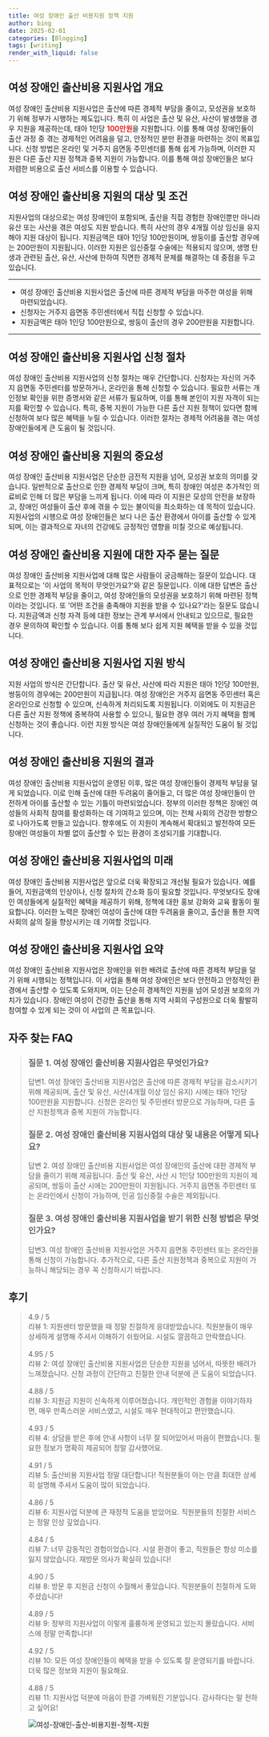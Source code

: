 ```yaml
---
title: 여성 장애인 출산 비용지원 정책 지원
author: bing
date: 2025-02-01
categories: [Blogging]
tags: [writing]
render_with_liquid: false
---
```

<h2 id='여성 장애인 출산비용 지원사업 개요'>여성 장애인 출산비용 지원사업 개요</h2>

<p>여성 장애인 출산비용 지원사업은 출산에 따른 경제적 부담을 줄이고, 모성권을 보호하기 위해 정부가 시행하는 제도입니다. 특히 이 사업은 출산 및 유산, 사산이 발생했을 경우 지원을 제공하는데, 태아 1인당 <b><span style="color: #ee2323;">100만원</span></b>을 지원합니다. 이를 통해 여성 장애인들이 출산 과정 중 겪는 경제적인 어려움을 덜고, 안정적인 분만 환경을 마련하는 것이 목표입니다. 신청 방법은 온라인 및 거주지 읍면동 주민센터를 통해 쉽게 가능하며, 이러한 지원은 다른 출산 지원 정책과 중복 지원이 가능합니다. 이를 통해 여성 장애인들은 보다 저렴한 비용으로 출산 서비스를 이용할 수 있습니다.</p>

<h2 id='여성 장애인 출산비용 지원의 대상 및 조건'>여성 장애인 출산비용 지원의 대상 및 조건</h2>

<p>지원사업의 대상으로는 여성 장애인이 포함되며, 출산을 직접 경험한 장애인뿐만 아니라 유산 또는 사산을 겪은 여성도 지원 받습니다. 특히 사산의 경우 4개월 이상 임신을 유지해야 지원 대상이 됩니다. 지원금액은 태아 1인당 100만원이며, 쌍둥이를 출산할 경우에는 200만원이 지원됩니다. 이러한 지원은 임신중절 수술에는 적용되지 않으며, 생명 탄생과 관련된 출산, 유산, 사산에 한하여 직면한 경제적 문제를 해결하는 데 중점을 두고 있습니다.</p>

<hr />

<ul>
    <li>여성 장애인 출산비용 지원사업은 출산에 따른 경제적 부담을 마주한 여성을 위해 마련되었습니다.</li>
    <li>신청자는 거주지 읍면동 주민센터에서 직접 신청할 수 있습니다.</li>
    <li>지원금액은 태아 1인당 100만원으로, 쌍둥이 출산의 경우 200만원을 지원합니다.</li>
</ul>

<hr />

<h2 id='여성 장애인 출산비용 지원사업 신청 절차'>여성 장애인 출산비용 지원사업 신청 절차</h2>

<p>여성 장애인 출산비용 지원사업의 신청 절차는 매우 간단합니다. 신청자는 자신의 거주지 읍면동 주민센터를 방문하거나, 온라인을 통해 신청할 수 있습니다. 필요한 서류는 개인정보 확인을 위한 증명서와 같은 서류가 필요하며, 이를 통해 본인이 지원 자격이 되는지를 확인할 수 있습니다. 특히, 중복 지원이 가능한 다른 출산 지원 정책이 있다면 함께 신청하여 보다 많은 혜택을 누릴 수 있습니다. 이러한 절차는 경제적 어려움을 겪는 여성 장애인들에게 큰 도움이 될 것입니다.</p>

<h2 id='여성 장애인 출산비용 지원의 중요성'>여성 장애인 출산비용 지원의 중요성</h2>

<p>여성 장애인 출산비용 지원사업은 단순한 금전적 지원을 넘어, 모성권 보호의 의미를 갖습니다. 일반적으로 출산으로 인한 경제적 부담이 크며, 특히 장애인 여성은 추가적인 의료비로 인해 더 많은 부담을 느끼게 됩니다. 이에 따라 이 지원은 모성의 안전을 보장하고, 장애인 여성들이 출산 후에 겪을 수 있는 불이익을 최소화하는 데 목적이 있습니다. 지원사업의 시행으로 여성 장애인들은 보다 나은 출산 환경에서 아이를 출산할 수 있게 되며, 이는 결과적으로 자녀의 건강에도 긍정적인 영향을 미칠 것으로 예상됩니다.</p>

<h2 id='여성 장애인 출산비용 지원에 대한 자주 묻는 질문'>여성 장애인 출산비용 지원에 대한 자주 묻는 질문</h2>

<p>여성 장애인 출산비용 지원사업에 대해 많은 사람들이 궁금해하는 질문이 있습니다. 대표적으로는 '이 사업의 목적이 무엇인가요?'와 같은 질문입니다. 이에 대한 답변은 출산으로 인한 경제적 부담을 줄이고, 여성 장애인들의 모성권을 보호하기 위해 마련된 정책이라는 것입니다. 또 '어떤 조건을 충족해야 지원을 받을 수 있나요?'라는 질문도 많습니다. 지원금액과 신청 자격 등에 대한 정보는 관계 부서에서 안내되고 있으므로, 필요한 경우 문의하여 확인할 수 있습니다. 이를 통해 보다 쉽게 지원 혜택을 받을 수 있을 것입니다.</p>

<h2 id='여성 장애인 출산비용 지원사업 지원 방식'>여성 장애인 출산비용 지원사업 지원 방식</h2>

<p>지원 사업의 방식은 간단합니다. 출산 및 유산, 사산에 따라 지원은 태아 1인당 100만원, 쌍둥이의 경우에는 200만원이 지급됩니다. 여성 장애인은 거주지 읍면동 주민센터 혹은 온라인으로 신청할 수 있으며, 신속하게 처리되도록 지원됩니다. 이외에도 이 지원금은 다른 출산 지원 정책에 중복하여 사용할 수 있으니, 필요한 경우 여러 가지 혜택을 함께 신청하는 것이 좋습니다. 이런 지원 방식은 여성 장애인들에게 실질적인 도움이 될 것입니다.</p>

<h2 id='여성 장애인 출산비용 지원의 결과'>여성 장애인 출산비용 지원의 결과</h2>

<p>여성 장애인 출산비용 지원사업이 운영된 이후, 많은 여성 장애인들이 경제적 부담을 덜게 되었습니다. 이로 인해 출산에 대한 두려움이 줄어들고, 더 많은 여성 장애인들이 안전하게 아이를 출산할 수 있는 기틀이 마련되었습니다. 정부의 이러한 정책은 장애인 여성들의 사회적 참여를 활성화하는 데 기여하고 있으며, 이는 전체 사회의 건강한 방향으로 나아가도록 만들고 있습니다. 향후에도 이 지원이 계속해서 확대되고 발전하여 모든 장애인 여성들이 차별 없이 출산할 수 있는 환경이 조성되기를 기대합니다.</p>

<h2 id='여성 장애인 출산비용 지원사업의 미래'>여성 장애인 출산비용 지원사업의 미래</h2>

<p>여성 장애인 출산비용 지원사업은 앞으로 더욱 확장되고 개선될 필요가 있습니다. 예를 들어, 지원금액의 인상이나, 신청 절차의 간소화 등이 필요할 것입니다. 무엇보다도 장애인 여성들에게 실질적인 혜택을 제공하기 위해, 정책에 대한 홍보 강화와 교육 활동이 필요합니다. 이러한 노력은 장애인 여성이 출산에 대한 두려움을 줄이고, 출산을 통한 지역사회의 삶의 질을 향상시키는 데 기여할 것입니다.</p>

<h2 id='여성 장애인 출산비용 지원사업 요약'>여성 장애인 출산비용 지원사업 요약</h2>

<p>여성 장애인 출산비용 지원사업은 장애인을 위한 배려로 출산에 따른 경제적 부담을 덜기 위해 시행되는 정책입니다. 이 사업을 통해 여성 장애인은 보다 안전하고 안정적인 환경에서 출산할 수 있도록 도와지며, 이는 단순히 경제적인 지원을 넘어 모성권 보호의 가치가 있습니다. 장애인 여성이 건강한 출산을 통해 지역 사회의 구성원으로 더욱 활발히 참여할 수 있게 되는 것이 이 사업의 큰 목표입니다.</p>
<h2 id='자주_찾는_FAQ'>자주 찾는 FAQ</h2>
<div itemscope="" itemtype="https://schema.org/FAQPage"> 
<blockquote> 
<div itemscope="" itemprop="mainEntity" itemtype="https://schema.org/Question"> 
<h3 itemprop="name">질문 1. 여성 장애인 출산비용 지원사업은 무엇인가요?</h3> 
<div itemscope="" itemprop="acceptedAnswer" itemtype="https://schema.org/Answer"> 
<span itemprop="text"> 
<p>답변1. 여성 장애인 출산비용 지원사업은 출산에 따른 경제적 부담을 감소시키기 위해 제공되며, 출산 및 유산, 사산(4개월 이상 임신 유지) 시에는 태아 1인당 100만원을 지원합니다. 신청은 온라인 및 주민센터 방문으로 가능하며, 다른 출산 지원정책과 중복 지원이 가능합니다.</p> 
</span> 
</div> 
</div> 
<div itemscope="" itemprop="mainEntity" itemtype="https://schema.org/Question"> 
<h3 itemprop="name">질문 2. 여성 장애인 출산비용 지원사업의 대상 및 내용은 어떻게 되나요?</h3> 
<div itemscope="" itemprop="acceptedAnswer" itemtype="https://schema.org/Answer"> 
<span itemprop="text"> 
<p>답변 2. 여성 장애인 출산비용 지원사업은 여성 장애인의 출산에 대한 경제적 부담을 줄이기 위해 제공됩니다. 출산 및 유산, 사산 시 1인당 100만원의 지원이 제공되며, 쌍둥이 출산 시에는 200만원이 지원됩니다. 거주지 읍면동 주민센터 또는 온라인에서 신청이 가능하며, 인공 임신중절 수술은 제외됩니다.</p> 
</span> 
</div> 
</div> 
<div itemscope="" itemprop="mainEntity" itemtype="https://schema.org/Question"> 
<h3 itemprop="name">질문 3. 여성 장애인 출산비용 지원사업을 받기 위한 신청 방법은 무엇인가요?</h3> 
<div itemscope="" itemprop="acceptedAnswer" itemtype="https://schema.org/Answer"> 
<span itemprop="text"> 
<p>답변3. 여성 장애인 출산비용 지원사업은 거주지 읍면동 주민센터 또는 온라인을 통해 신청이 가능합니다. 추가적으로, 다른 출산 지원정책과 중복으로 지원이 가능하니 해당되는 경우 꼭 신청하시기 바랍니다.</p> 
</span> 
</div> 
</div> 
</blockquote> 
</div>
<h2 id='후기'>후기</h2>
<div itemscope itemtype="https://schema.org/Product">
  <blockquote>
  <div itemprop="review" itemscope itemtype="https://schema.org/Review">
      <div itemprop="reviewRating" itemscope itemtype="https://schema.org/Rating"> <span itemprop="ratingValue">4.9</span> / <span itemprop="bestRating">5</span> </div>
      <span itemprop="reviewBody">리뷰 1: 지원센터 방문했을 때 정말 친절하게 응대받았습니다. 직원분들이 매우 상세하게 설명해 주셔서 이해하기 쉬웠어요. 시설도 깔끔하고 안락했습니다.</span>
  </div>
  <br>
  <div itemprop="review" itemscope itemtype="https://schema.org/Review">
      <div itemprop="reviewRating" itemscope itemtype="https://schema.org/Rating"> <span itemprop="ratingValue">4.95</span> / <span itemprop="bestRating">5</span> </div>
      <span itemprop="reviewBody">리뷰 2: 여성 장애인 출산비용 지원사업은 단순한 지원을 넘어서, 따뜻한 배려가 느껴졌습니다. 신청 과정이 간단하고 친절한 안내 덕분에 큰 도움이 되었습니다.</span>
  </div>
  <br>
  <div itemprop="review" itemscope itemtype="https://schema.org/Review">
      <div itemprop="reviewRating" itemscope itemtype="https://schema.org/Rating"> <span itemprop="ratingValue">4.88</span> / <span itemprop="bestRating">5</span> </div>
      <span itemprop="reviewBody">리뷰 3: 지원금 지원이 신속하게 이루어졌습니다. 개인적인 경험을 이야기하자면, 매우 만족스러운 서비스였고, 시설도 매우 현대적이고 편안했습니다.</span>
  </div>
  <br>
  <div itemprop="review" itemscope itemtype="https://schema.org/Review">
      <div itemprop="reviewRating" itemscope itemtype="https://schema.org/Rating"> <span itemprop="ratingValue">4.93</span> / <span itemprop="bestRating">5</span> </div>
      <span itemprop="reviewBody">리뷰 4: 상담을 받은 후에 안내 사항이 너무 잘 되어있어서 마음이 편했습니다. 필요한 정보가 명확히 제공되어 정말 감사했어요.</span>
  </div>
  <br>
  <div itemprop="review" itemscope itemtype="https://schema.org/Review">
      <div itemprop="reviewRating" itemscope itemtype="https://schema.org/Rating"> <span itemprop="ratingValue">4.91</span> / <span itemprop="bestRating">5</span> </div>
      <span itemprop="reviewBody">리뷰 5: 출산비용 지원사업 정말 대단합니다! 직원분들이 아는 만큼 최대한 상세히 설명해 주셔서 도움이 많이 되었습니다.</span>
  </div>
  <br>
  <div itemprop="review" itemscope itemtype="https://schema.org/Review">
      <div itemprop="reviewRating" itemscope itemtype="https://schema.org/Rating"> <span itemprop="ratingValue">4.86</span> / <span itemprop="bestRating">5</span> </div>
      <span itemprop="reviewBody">리뷰 6: 지원사업 덕분에 큰 재정적 도움을 받았어요. 직원분들의 친절한 서비스는 정말 인상 깊었습니다.</span>
  </div>
  <br>
  <div itemprop="review" itemscope itemtype="https://schema.org/Review">
      <div itemprop="reviewRating" itemscope itemtype="https://schema.org/Rating"> <span itemprop="ratingValue">4.84</span> / <span itemprop="bestRating">5</span> </div>
      <span itemprop="reviewBody">리뷰 7: 너무 감동적인 경험이었습니다. 시설 환경이 좋고, 직원들은 항상 미소를 잃지 않았습니다. 재방문 의사가 확실히 있습니다!</span>
  </div>
  <br>
  <div itemprop="review" itemscope itemtype="https://schema.org/Review">
      <div itemprop="reviewRating" itemscope itemtype="https://schema.org/Rating"> <span itemprop="ratingValue">4.90</span> / <span itemprop="bestRating">5</span> </div>
      <span itemprop="reviewBody">리뷰 8: 방문 후 지원금 신청이 수월해서 좋았습니다. 직원분들이 친절하게 도와주셨습니다!</span>
  </div>
  <br>
  <div itemprop="review" itemscope itemtype="https://schema.org/Review">
      <div itemprop="reviewRating" itemscope itemtype="https://schema.org/Rating"> <span itemprop="ratingValue">4.89</span> / <span itemprop="bestRating">5</span> </div>
      <span itemprop="reviewBody">리뷰 9: 정부의 지원사업이 이렇게 훌륭하게 운영되고 있는지 몰랐습니다. 서비스에 정말 만족합니다!</span>
  </div>
  <br>
  <div itemprop="review" itemscope itemtype="https://schema.org/Review">
      <div itemprop="reviewRating" itemscope itemtype="https://schema.org/Rating"> <span itemprop="ratingValue">4.92</span> / <span itemprop="bestRating">5</span> </div>
      <span itemprop="reviewBody">리뷰 10: 모든 여성 장애인들이 혜택을 받을 수 있도록 잘 운영되기를 바랍니다. 더욱 많은 정보와 지원이 필요해요.</span>
  </div>
  <br>
  <div itemprop="review" itemscope itemtype="https://schema.org/Review">
      <div itemprop="reviewRating" itemscope itemtype="https://schema.org/Rating"> <span itemprop="ratingValue">4.88</span> / <span itemprop="bestRating">5</span> </div>
      <span itemprop="reviewBody">리뷰 11: 지원사업 덕분에 마음이 한결 가벼워진 기분입니다. 감사하다는 말 전하고 싶어요!</span>
  </div>
  </blockquote>
</div>
<figure class="image"><img src="https://24nara.github.io/assets/img/thumbnail/여성-장애인-출산-비용지원-정책-지원.webp" alt="여성-장애인-출산-비용지원-정책-지원"></figure>